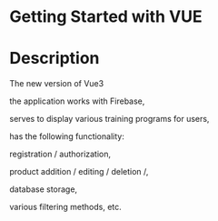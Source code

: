 # Getting Started with VUE

# Description

The new version of Vue3

the application works with Firebase,

serves to display various training programs for users, 

has the following functionality: 

registration / authorization, 

product addition / editing / deletion /, 

database storage, 

various filtering methods, etc.
